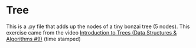 # Tree
This is a .py file that adds up the nodes of a tiny bonzai tree (5 nodes).  This exercise came from the video [Introduction to Trees (Data Structures & Algorithms #9)](https://youtu.be/1-l_UOFi1Xw?t=354) (time stamped)

